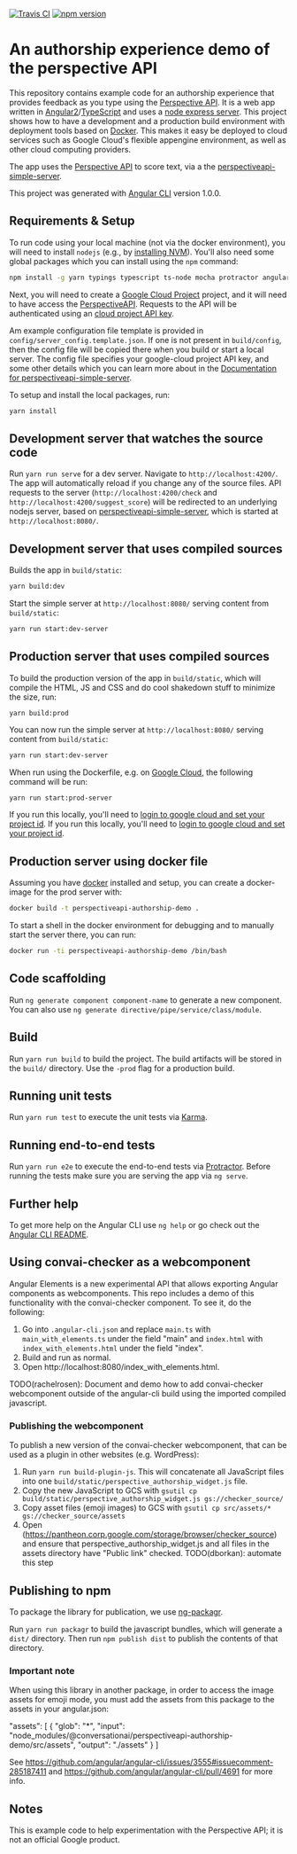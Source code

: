 [![Travis CI](https://travis-ci.org/conversationai/perspectiveapi-authorship-demo.svg?branch=master)](https://travis-ci.org/conversationai/perspectiveapi-authorship-demo) [![npm version](https://badge.fury.io/js/%40conversationai%2Fperspectiveapi-authorship-demo.svg)](https://badge.fury.io/js/%40conversationai%2Fperspectiveapi-authorship-demo)

# An authorship experience demo of the perspective API

This repository contains example code for an authorship experience that provides feedback as you type using the [Perspective API](http://www.perspectiveapi.com/). It is a web app written in
[Angular2](https://angular.io/)/[TypeScript](https://www.typescriptlang.org/) and uses a [node express server](https://expressjs.com/). This project shows how to have a development and a production
build environment with deployment tools based on [Docker](https://www.docker.com/). This makes it easy be deployed to cloud services such as Google Cloud's flexible appengine environment, as well as other cloud computing providers.

The app uses the [Perspective API](http://www.perspectiveapi.com/) to score text, via a
the [perspectiveapi-simple-server](https://github.com/conversationai/perspectiveapi-simple-server).

This project was generated with [Angular CLI](https://github.com/angular/angular-cli) version 1.0.0.

## Requirements & Setup

To run code using your local machine (not via the docker
environment), you will need to install `nodejs` (e.g., by [installing NVM](https://github.com/creationix/nvm)). You'll also need some global packages which you can install using the `npm` command:

```bash
npm install -g yarn typings typescript ts-node mocha protractor angular-cli karma-cli
```

Next, you will need to create a
[Google Cloud Project](http://cloud.google.com) project, and it will need to have access the [PerspectiveAPI](https://www.perspectiveapi.com). Requests to the API will be authenticated using an [cloud project API key](https://support.google.com/cloud/answer/6158862?hl=en).

Am example configuration file template is provided in `config/server_config.template.json`. If one is not present in `build/config`, then the config file will be copied there when you build or start a local server. The config file specifies your google-cloud project API key, and some other details which you can learn more about in the [Documentation for perspectiveapi-simple-server](https://github.com/conversationai/perspectiveapi-simple-server/blob/master/README.md).

To setup and install the local packages, run:

```bash
yarn install
```

## Development server that watches the source code

Run `yarn run serve` for a dev server. Navigate to `http://localhost:4200/`.
The app will automatically reload if you change any of the source files.
API requests to the server (`http://localhost:4200/check` and
`http://localhost:4200/suggest_score`) will be redirected to an underlying nodejs server,
based on [perspectiveapi-simple-server](https://github.com/conversationai/perspectiveapi-simple-server),
which is started at `http://localhost:8080/`.

## Development server that uses compiled sources

Builds the app in `build/static`:

```bash
yarn build:dev
```

Start the simple server at `http://localhost:8080/` serving content from `build/static`:

```bash
yarn run start:dev-server
```

## Production server that uses compiled sources

To build the production version of the app in `build/static`, which will compile the HTML, JS and CSS
and do cool shakedown stuff to minimize the size, run:

```
yarn build:prod
```

You can now run the simple server at `http://localhost:8080/` serving content from `build/static`:

```bash
yarn run start:dev-server
```

When run using the Dockerfile, e.g. on [Google Cloud](https://cloud.google.com/sdk/gcloud/), the following command will be run:

```bash
yarn run start:prod-server
```

If you run this locally, you'll need to [login to google cloud and set your project id](https://cloud.google.com/sdk/docs/initializing).
If you run this locally, you'll need to [login to google cloud and set your project id](https://cloud.google.com/sdk/docs/initializing).

## Production server using docker file

Assuming you have [docker](https://www.docker.com/) installed and setup, you can create a docker-image for the prod server with:

```bash
docker build -t perspectiveapi-authorship-demo .
```

To start a shell in the docker environment for debugging and to manually start
the server there, you can run:

```bash
docker run -ti perspectiveapi-authorship-demo /bin/bash
```

## Code scaffolding

Run `ng generate component component-name` to generate a new component. You can also use `ng generate directive/pipe/service/class/module`.

## Build

Run `yarn run build` to build the project. The build artifacts will be stored in the `build/` directory. Use the `-prod` flag for a production build.

## Running unit tests

Run `yarn run test` to execute the unit tests via [Karma](https://karma-runner.github.io).

## Running end-to-end tests

Run `yarn run e2e` to execute the end-to-end tests via [Protractor](http://www.protractortest.org/).
Before running the tests make sure you are serving the app via `ng serve`.

## Further help

To get more help on the Angular CLI use `ng help` or go check out the [Angular CLI README](https://github.com/angular/angular-cli/blob/master/README.md).

## Using convai-checker as a webcomponent

Angular Elements is a new experimental API that allows exporting Angular
components as webcomponents. This repo includes a demo of this functionality
with the convai-checker component. To
see it, do the following:
1. Go into `.angular-cli.json` and replace `main.ts` with
`main_with_elements.ts` under the field "main" and `index.html` with `index_with_elements.html` under the field "index".
2. Build and run as normal.
3. Open http://localhost:8080/index_with_elements.html.

TODO(rachelrosen): Document and demo how to add convai-checker webcomponent outside of the angular-cli build using the imported compiled javascript.

### Publishing the webcomponent

To publish a new version of the convai-checker webcomponent, that can be used as a plugin in other websites (e.g. WordPress):
1. Run `yarn run build-plugin-js`.  This will concatenate all JavaScript files into one `build/static/perspective_authorship_widget.js` file.
2. Copy the new JavaScript to GCS with `gsutil cp build/static/perspective_authorship_widget.js gs://checker_source/`
3. Copy asset files (emoji images) to GCS with `gsutil cp src/assets/* gs://checker_source/assets`
4. Open (https://pantheon.corp.google.com/storage/browser/checker_source) and ensure that perspective_authorship_widget.js and all files in the assets directory have "Public link" checked.  TODO(dborkan): automate this step

## Publishing to npm

To package the library for publication, we use [ng-packagr](https://github.com/dherges/ng-packagr).

Run `yarn run packagr` to build the javascript bundles, which will generate a
`dist/` directory. Then run `npm publish dist` to publish the contents of that
directory.

### Important note

When using this library in another package, in order to access the image assets
for emoji mode, you must add the assets from this package to the assets in your
angular.json:

"assets": [
   {
     "glob": "*",
     "input": "node_modules/@conversationai/perspectiveapi-authorship-demo/src/assets",
     "output": "./assets"
   }
]

See https://github.com/angular/angular-cli/issues/3555#issuecomment-285187411
and https://github.com/angular/angular-cli/pull/4691 for more info.

## Notes

This is example code to help experimentation with the Perspective API; it is not an official Google product.
